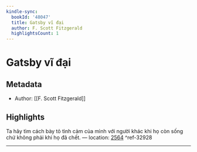 ```yaml
---
kindle-sync:
  bookId: '48047'
  title: Gatsby vĩ đại
  author: F. Scott Fitzgerald
  highlightsCount: 1
---
```

# Gatsby vĩ đại
## Metadata
* Author: [[F. Scott Fitzgerald]]

## Highlights
Ta hãy tìm cách bày tỏ tình cảm của mình với người khác khi họ còn sống chứ không phải khi họ đã chết. — location: [2564]() ^ref-32928

---
